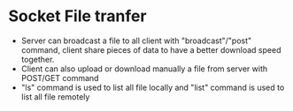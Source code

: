 # Socket File tranfer
- Server can broadcast a file to all client with "broadcast"/"post" command, client share pieces of data to have a better download speed together.
- Client can also upload or download manually a file from server with POST/GET command
- "ls" command is used to list all file locally and "list" command is used to list all file remotely